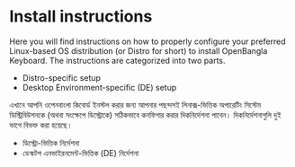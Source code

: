 # Install instructions
Here you will find instructions on how to properly configure your preferred Linux-based OS distribution (or Distro for short) to install OpenBangla Keyboard. The instructions are categorized into two parts.
- Distro-specific setup
- Desktop Environment-specific (DE) setup

এখানে আপনি ওপেনবাংলা কিবোর্ড ইনস্টল করার জন্য আপনার পছন্দসই লিনাক্স-ভিত্তিক অপারেটিং সিস্টেম ডিস্ট্রিবিউশনকে (অথবা সংক্ষেপে ডিস্ট্রোকে) সঠিকভাবে কনফিগার করার দিকনির্দেশনা পাবেন। দিকনির্দেশনাগুলি দুই ভাগে বিভক্ত করা হয়েছে।
- ডিস্ট্রো-ভিত্তিক নির্দেশনা
- ডেস্কটপ এনভাইরনমেন্ট-ভিত্তিক (DE) নির্দেশনা